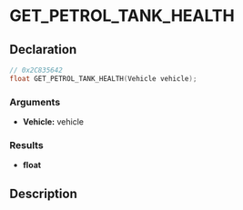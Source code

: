 # GET_PETROL_TANK_HEALTH

## Declaration
```cpp
// 0x2C835642
float GET_PETROL_TANK_HEALTH(Vehicle vehicle);
```

### Arguments
- **Vehicle:** vehicle

### Results
- **float**

## Description
